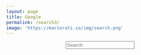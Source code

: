 ```yaml
---
layout: page
title: Google
permalink: /search3/
image: 'https://marzorati.co/img/search.png'
---
```

<!--test -->
<center>
<div id="search-container">
<input type="text" id="search-input" class="form-control" placeholder="Search">
<br>
<b id="results-container"></b>
</div>
</center>
<!--test -->

<!-- Script pointing to search-script.js -->
<script src="/search-script.js" type="text/javascript"></script>

<!-- Configuration -->
<script>
SimpleJekyllSearch({
  searchInput: document.getElementById('search-input'),
  resultsContainer: document.getElementById('results-container'),
  noResultsText ('Non ho trovato nulla'),
  json: '/search.json'
})
</script>
